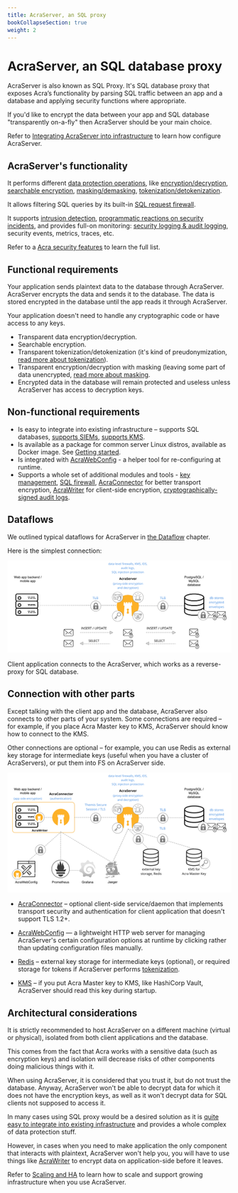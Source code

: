 ```yaml
---
title: AcraServer, an SQL proxy
bookCollapseSection: true
weight: 2
---
```


# AcraServer, an SQL database proxy

AcraServer is also known as SQL Proxy. It's SQL database proxy that exposes Acra’s functionality by parsing SQL traffic between an app and a database and applying security functions where appropriate. 

If you'd like to encrypt the data between your app and SQL database "transparently on-a-fly" then AcraServer should be your main choice.

Refer to [Integrating AcraServer into infrastructure](/acra/guides/integrating-acra-server-into-infrastructure/) to learn how configure AcraServer.


## AcraServer's functionality

It performs different [data protection operations](/acra/acra-in-depth/security-features/), like [encryption/decryption](/acra/security-controls/encryption), [searchable encryption](/acra/security-controls/searchable-encryption/), [masking/demasking](/acra/security-controls/masking/), [tokenization/detokenization](/acra/security-controls/tokenization/). 

It allows filtering SQL queries by its built-in [SQL request firewall](/acra/security-controls/sql-firewall/). 

It supports [intrusion detection](/acra/security-controls/intrusion-detection/), [programmatic reactions on security incidents](/acra/security-controls/security-logging-and-events/programmatic-reactions/), and provides full-on monitoring: [security logging & audit logging](/acra/security-controls/security-logging-and-events/), security events, metrics, traces, etc.

Refer to a [Acra security features](/acra/acra-in-depth/security-features/) to learn the full list.


## Functional requirements

Your application sends plaintext data to the database through AcraServer. AcraServer encrypts the data and sends it to the database. The data is stored encrypted in the database until the app reads it through AcraServer.

Your application doesn't need to handle any cryptographic code or have access to any keys.

* Transparent data encryption/decryption.
* Searchable encryption.
* Transparent tokenization/detokenization (it's kind of preudonymization, [read more about tokenization](/acra/security-controls/tokenization/)).
* Transparent encryption/decryption with masking (leaving some part of data unencrypted,
  [read more about masking](/acra/security-controls/masking/).
* Encrypted data in the database will remain protected and useless unless AcraServer has access to decryption keys.


## Non-functional requirements

* Is easy to integrate into existing infrastructure – supports SQL databases, [supports SIEMs](/acra/security-controls/security-logging-and-events/siem-soc-integration/), [supports KMS](/acra/configuring-maintaining/key-storing/kms/).
* Is available as a package for common server Linux distros, available as Docker image. See [Getting started](/acra/getting-started/).
* Is integrated with [AcraWebConfig](/acra/configuring-maintaining/general-configuration/acra-webconfig/) - a helper tool for re-configuring at runtime.
* Supports a whole set of additional modules and tools - [key management](/acra/security-controls/key-management/), [SQL firewall](/acra/security-controls/sql-firewall), [AcraConnector](/acra/security-controls/transport-security/acra-connector) for better transport encryption, [AcraWriter](/acra/acra-in-depth/architecture/sdks/#acrawriter) for client-side encryption, [cryptographically-signed audit logs](/acra/security-controls/security-logging-and-events/audit-logging/).


## Dataflows

We outlined typical dataflows for AcraServer in [the Dataflow](/acra/acra-in-depth/data-flow/#simplest-version-with-sql-proxy) chapter.

Here is the simplest connection:

![](/files/acra/app-as-db.png)


Client application connects to the AcraServer, which works as a reverse-proxy for SQL database.


## Connection with other parts

Except talking with the client app and the database, AcraServer also connects to other parts of your system. Some connections are required – for example, if you place Acra Master key to KMS, AcraServer should know how to connect to the KMS.

Other connections are optional – for example, you can use Redis as external key storage for intermediate keys (useful when you have a cluster of AcraServers), or put them into FS on AcraServer side.

![](/files/acra/as-and-all-their-friends.png)


* [AcraConnector](/acra/security-controls/transport-security/acra-connector) – optional client-side service/daemon that implements transport security and authentication for client application that doesn't support TLS 1.2+.

* [AcraWebConfig](/acra/configuring-maintaining/general-configuration/acra-webconfig/) — a lightweight HTTP web server for managing AcraServer's certain configuration options at runtime by clicking rather than updating configuration files manually.

* [Redis](/acra/acra-in-depth/architecture/key-storage/) – external key storage for intermediate keys (optional), or required storage for tokens if AcraServer performs [tokenization](/acra/security-controls/tokenization/).

* [KMS](/acra/configuring-maintaining/key-storing/kms/) – if you put Acra Master key to KMS, like HashiCorp Vault, AcraServer should read this key during startup.


## Architectural considerations

It is strictly recommended to host AcraServer on a different machine (virtual or physical),
isolated from both client applications and the database.

This comes from the fact that Acra works with a sensitive data (such as encryption keys) and isolation
will decrease risks of other components doing malicious things with it.

When using AcraServer, it is considered that you trust it, but do not trust the database.
Anyway, AcraServer won't be able to decrypt data for which it does not have the encryption keys,
as well as it won't decrypt data for SQL clients not supposed to access it.

In many cases using SQL proxy would be a desired solution as it is
[quite easy to integrate into existing infrastructure](/acra/guides/integrating-acra-server-into-infrastructure/)
and provides a whole complex of data protection stuff.

However, in cases when you need to make application the only component that interacts with plaintext,
AcraServer won't help you, you will have to use things like [AcraWriter](/acra/acra-in-depth/architecture/sdks/#acrawriter) to encrypt data on application-side before it leaves.

Refer to [Scaling and HA](/acra/acra-in-depth/scaling-and-high-availability/) to learn how to scale and support growing infrastructure when you use AcraServer.